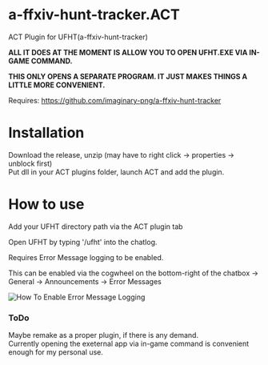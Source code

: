 # a-ffxiv-hunt-tracker.ACT
ACT Plugin for UFHT(a-ffxiv-hunt-tracker)

<b>ALL IT DOES AT THE MOMENT IS ALLOW YOU TO OPEN UFHT.EXE VIA IN-GAME COMMAND.</b>

<b>THIS ONLY OPENS A SEPARATE PROGRAM. IT JUST MAKES THINGS A LITTLE MORE CONVENIENT.</b>

Requires: https://github.com/imaginary-png/a-ffxiv-hunt-tracker

# Installation

Download the release, unzip (may have to right click -> properties -> unblock first)  
Put dll in your ACT plugins folder, launch ACT and add the plugin.


# How to use

Add your UFHT directory path via the ACT plugin tab 

Open UFHT by typing '/ufht' into the chatlog.

Requires Error Message logging to be enabled.

This can be enabled via the cogwheel on the bottom-right of the chatbox -> General -> Announcements -> Error Messages  

![How To Enable Error Message Logging](https://i.imgur.com/Ci9jIqc.png)

### ToDo
  Maybe remake as a proper plugin, if there is any demand.  
  Currently opening the exeternal app via in-game command is convenient enough for my personal use.
